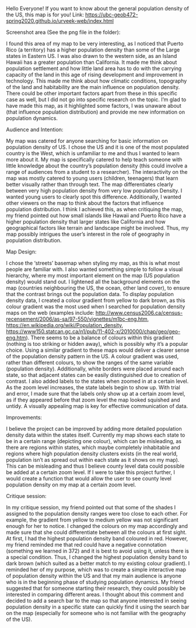 Hello Everyone! 
If you want to know about the general population density of the US, this map is for you!
Link: https://ubc-geob472-spring2020.github.io/urveek-web/index.html

Screenshot area (See the png file in the folder): 

I found this area of my map to be very interesting, as I noticed that Puerto Rico (a territory) has a higher population density than some of the Large states in Eastern US. I was also drawn to the western side, as an Island Hawaii has a greater population than California. It made me think about population settlement and how little land area has to do with the carrying capacity of the land in this age of rising development and improvement in technology. This made me think about how climatic conditions, topography of the land and habitability are the main influence on population density. There could be other important factors apart from these in this specific case as well, but I did not go into specific research on the topic. I’m glad to have made this map, as it highlighted some factors, I was unaware about (that influence population distribution) and provide me new information on population dynamics.           

Audience and Intention: 

My map was catered for anyone searching for basic information on population density of US. I chose the US and it is one of the most populated country is the West, which is unfamiliar to me and thus I wanted to learn more about it. My map is specifically catered to help teach someone with little knowledge about the country’s population density (this could involve a range of audiences from a student to a researcher). The interactivity on the map was mostly catered to young users (children, teenagers) that learn better visually rather than through text. The map differentiates clearly between very high population density from very low population Density. I wanted young users to clearly spot this difference. Additionally, I wanted other viewers on the map to think about the factors that influence population distribution. I think I achieved this, as when critiquing the map, my friend pointed out how small islands like Hawaii and Puerto Rico have a higher population density that larger states like California and how geographical factors like terrain and landscape might be involved. Thus, my map possibly intrigues the user’s interest in the role of geography in population distribution. 

Map Design:

I chose the ‘streets’ basemap when styling my map, as this is what most people are familiar with. I also wanted something simple to follow a visual hierarchy, where my most important element on the map (US population density) would stand out. I lightened all the background elements on the map (countries neighbouring the US, the ocean, other land cover), to ensure that the contrast brings out the population data. To display population density data, I created a colour gradient from yellow to dark brown, as this colour gradient was the most used when I searched for population density maps on the web (examples include: http://www.census2006.ca/census-recensement/2006/as-sa/97-550/vignettes/m1bc-eng.htm, https://en.wikipedia.org/wiki/Population_density, https://www150.statcan.gc.ca/n1/pub/11-402-x/2010000/chap/geo/geo-eng.htm). There seems to be a balance of colours within this gradient (nothing is too striking or hidden away), which is possibly why it’s a popular choice. Using a similar gradient to these maps would deliver a clearer sense of the population density pattern in the US. A colour gradient was used, rather than different colours, to show the ranges of the same variable (population density). Additionally, white borders were placed around each state, so that adjacent states can be easily distinguished due to creation of contrast. I also added labels to the states when zoomed in at a certain level. As the zoom level increases, the state labels begin to show up. With trial and error, I made sure that the labels only show up at a certain zoom level, as if they appeared before that zoom level the map looked squished and untidy. A visually appealing map is key for effective communication of data. 

Improvements:

I believe the project can be improved by adding more detailed population density data within the states itself. Currently my map shows each state to be in a certain range (depicting one colour), which can be misleading, as there are regions within states, which maybe completely inhabitable and regions where high population density clusters exists (in the real world, population isn’t as spread out within each state as it shows on my map). This can be misleading and thus I believe county level data could possible be added at a certain zoom level. If I were to take this project further, I would create a function that would allow the user to see county level population density on my map at a certain zoom level. 

Critique session:

In my critique session, my friend pointed out that some of the shades I assigned to the population density ranges were too close to each other. For example, the gradient from yellow to medium yellow was not significant enough for her to notice. I changed the colours on my map accordingly and made sure that she could differentiate between all the colours at first sight. At first, I had the highest population density band coloured in red. However, my friend reminded me that red could have a negative connotation (something we learned in 372) and it is best to avoid using it, unless there is a special condition. Thus, I changed the highest population density band to dark brown (which suited as a better match to my existing colour gradient). I reminded her of my purpose, which was to create a simple interactive map of population density within the US and that my main audience is anyone who is in the beginning phase of studying population dynamics. My friend suggested that for someone starting their research, they could possibly be interested in comparing different areas. I thought about this comment and decided to add a search bar to the map so that anyone interested in seeing population density in a specific state can quickly find it using the search bar on the map (especially for someone who is not familiar with the geography of the US). 
